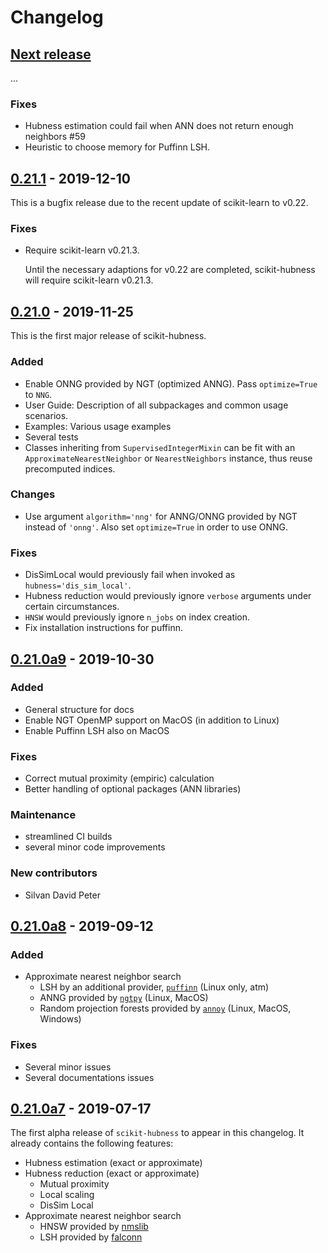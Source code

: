 # Changelog

## [Next release]
...

### Fixes
- Hubness estimation could fail when ANN does not return enough neighbors #59
- Heuristic to choose memory for Puffinn LSH.


## [0.21.1] - 2019-12-10

This is a bugfix release due to the recent update of scikit-learn to v0.22.
 
### Fixes
- Require scikit-learn v0.21.3. 
  
  Until the necessary adaptions for v0.22 are completed,
  scikit-hubness will require scikit-learn v0.21.3.


## [0.21.0] - 2019-11-25

This is the first major release of scikit-hubness.

### Added
- Enable ONNG provided by NGT (optimized ANNG). Pass ``optimize=True`` to ``NNG``.
- User Guide: Description of all subpackages and common usage scenarios.
- Examples: Various usage examples 
- Several tests
- Classes inheriting from ``SupervisedIntegerMixin`` can be fit with an 
  ``ApproximateNearestNeighbor`` or ``NearestNeighbors`` instance,
  thus reuse precomputed indices.

### Changes
- Use argument ``algorithm='nng'`` for ANNG/ONNG provided by NGT instead of ``'onng'``.
  Also set ``optimize=True`` in order to use ONNG.

### Fixes
- DisSimLocal would previously fail when invoked as ``hubness='dis_sim_local'``.
- Hubness reduction would previously ignore ``verbose`` arguments under certain circumstances.
- ``HNSW`` would previously ignore ``n_jobs`` on index creation.
- Fix installation instructions for puffinn.

## [0.21.0a9] - 2019-10-30
### Added
- General structure for docs
- Enable NGT OpenMP support on MacOS (in addition to Linux)
- Enable Puffinn LSH also on MacOS

### Fixes
- Correct mutual proximity (empiric) calculation
- Better handling of optional packages (ANN libraries)

### Maintenance
- streamlined CI builds
- several minor code improvements

### New contributors
- Silvan David Peter


## [0.21.0a8] - 2019-09-12
### Added
- Approximate nearest neighbor search
    * LSH by an additional provider, [`puffinn`](https://github.com/puffinn/puffinn) (Linux only, atm)
    * ANNG provided by [`ngtpy`](https://github.com/yahoojapan/NGT/) (Linux, MacOS)
    * Random projection forests provided by [`annoy`](https://github.com/spotify/annoy) (Linux, MacOS, Windows)

### Fixes
- Several minor issues
- Several documentations issues


## [0.21.0a7] - 2019-07-17

The first alpha release of `scikit-hubness` to appear in this changelog.
It already contains the following features:

- Hubness estimation (exact or approximate)
- Hubness reduction (exact or approximate)
  * Mutual proximity
  * Local scaling
  * DisSim Local
- Approximate nearest neighbor search
  * HNSW provided by [nmslib](https://github.com/nmslib/nmslib)
  * LSH provided by [falconn](https://github.com/FALCONN-LIB/FALCONN)

[Next release]: https://github.com/VarIr/scikit-hubness/compare/v0.21.1...HEAD
[0.21.1]:   https://github.com/VarIr/scikit-hubness/releases/tag/v0.21.1
[0.21.0]:   https://github.com/VarIr/scikit-hubness/releases/tag/v0.21.0
[0.21.0a9]: https://github.com/VarIr/scikit-hubness/releases/tag/v0.21.0-alpha.9
[0.21.0a8]: https://github.com/VarIr/scikit-hubness/releases/tag/v0.21.0-alpha.8
[0.21.0a7]: https://github.com/VarIr/scikit-hubness/releases/tag/v0.21.0-alpha.7

[//]: # "Sections: Added, Fixed, Changed, Removed"
